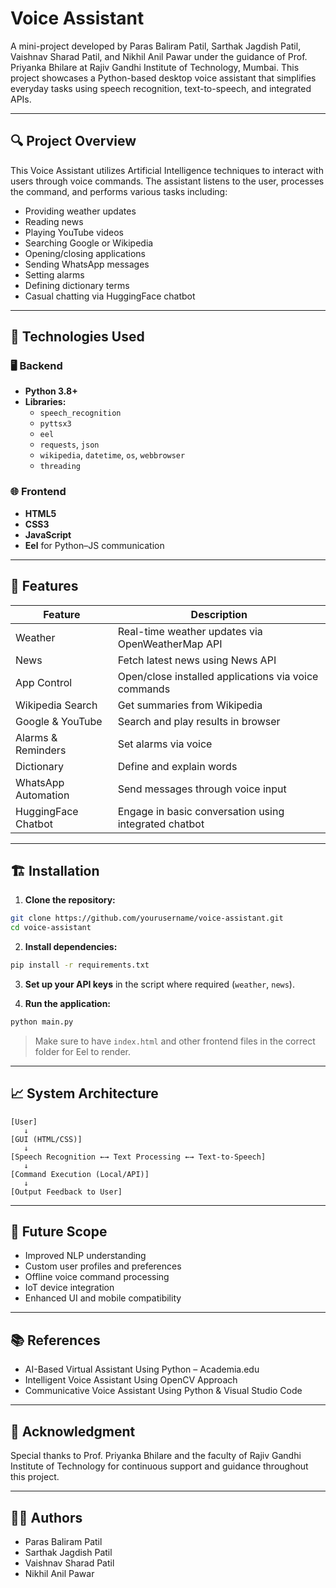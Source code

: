# Voice Assistant

A mini-project developed by Paras Baliram Patil, Sarthak Jagdish Patil, Vaishnav Sharad Patil, and Nikhil Anil Pawar under the guidance of Prof. Priyanka Bhilare at Rajiv Gandhi Institute of Technology, Mumbai. This project showcases a Python-based desktop voice assistant that simplifies everyday tasks using speech recognition, text-to-speech, and integrated APIs.

---

## 🔍 Project Overview

This Voice Assistant utilizes Artificial Intelligence techniques to interact with users through voice commands. The assistant listens to the user, processes the command, and performs various tasks including:

- Providing weather updates
- Reading news
- Playing YouTube videos
- Searching Google or Wikipedia
- Opening/closing applications
- Sending WhatsApp messages
- Setting alarms
- Defining dictionary terms
- Casual chatting via HuggingFace chatbot

---

## 🧠 Technologies Used

### 🖥️ Backend
- **Python 3.8+**
- **Libraries:** 
  - `speech_recognition`
  - `pyttsx3`
  - `eel`
  - `requests`, `json`
  - `wikipedia`, `datetime`, `os`, `webbrowser`
  - `threading`

### 🌐 Frontend
- **HTML5**
- **CSS3**
- **JavaScript**
- **Eel** for Python–JS communication

---

## 🔧 Features

| Feature               | Description                                                                 |
|-----------------------|-----------------------------------------------------------------------------|
| Weather               | Real-time weather updates via OpenWeatherMap API                            |
| News                  | Fetch latest news using News API                                            |
| App Control           | Open/close installed applications via voice commands                        |
| Wikipedia Search      | Get summaries from Wikipedia                                                 |
| Google & YouTube      | Search and play results in browser                                           |
| Alarms & Reminders    | Set alarms via voice                                                        |
| Dictionary            | Define and explain words                                                     |
| WhatsApp Automation   | Send messages through voice input                                           |
| HuggingFace Chatbot   | Engage in basic conversation using integrated chatbot                        |

---

## 🏗️ Installation

1. **Clone the repository:**

```bash
git clone https://github.com/yourusername/voice-assistant.git
cd voice-assistant
```

2. **Install dependencies:**

```bash
pip install -r requirements.txt
```

3. **Set up your API keys** in the script where required (`weather`, `news`).

4. **Run the application:**

```bash
python main.py
```

> Make sure to have `index.html` and other frontend files in the correct folder for Eel to render.

---

## 📈 System Architecture

```
[User]
   ↓
[GUI (HTML/CSS)]
   ↓
[Speech Recognition ←→ Text Processing ←→ Text-to-Speech]
   ↓
[Command Execution (Local/API)]
   ↓
[Output Feedback to User]
```

---

## 🚀 Future Scope

- Improved NLP understanding
- Custom user profiles and preferences
- Offline voice command processing
- IoT device integration
- Enhanced UI and mobile compatibility

---

## 📚 References

- AI-Based Virtual Assistant Using Python – Academia.edu
- Intelligent Voice Assistant Using OpenCV Approach
- Communicative Voice Assistant Using Python & Visual Studio Code

---

## 🙌 Acknowledgment

Special thanks to Prof. Priyanka Bhilare and the faculty of Rajiv Gandhi Institute of Technology for continuous support and guidance throughout this project.

---

## 🧑‍💻 Authors

- Paras Baliram Patil
- Sarthak Jagdish Patil
- Vaishnav Sharad Patil
- Nikhil Anil Pawar
